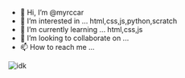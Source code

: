 - 👋 Hi, I’m @myrccar
- 👀 I’m interested in ... html,css,js,python,scratch 
- 🌱 I’m currently learning ... html,css,js
- 💞️ I’m looking to collaborate on ...
- 📫 How to reach me ...

![idk](https://camo.githubusercontent.com/8c234ce4fe1a962ae2083d25a38c081d9f070333887ca347680bb4733838dc34/68747470733a2f2f707265766965772e726564642e69742f71666d6d71663537326c3739312e6a70673f77696474683d3634302663726f703d736d617274266175746f3d7765627026733d62396434353161343939643139303766396534636236653163316334333639306232373462333461)

<!---
myrccar/myrccar is a ✨ special ✨ repository because its `README.md` (this file) appears on your GitHub profile.
You can click the Preview link to take a look at your changes.
--->
